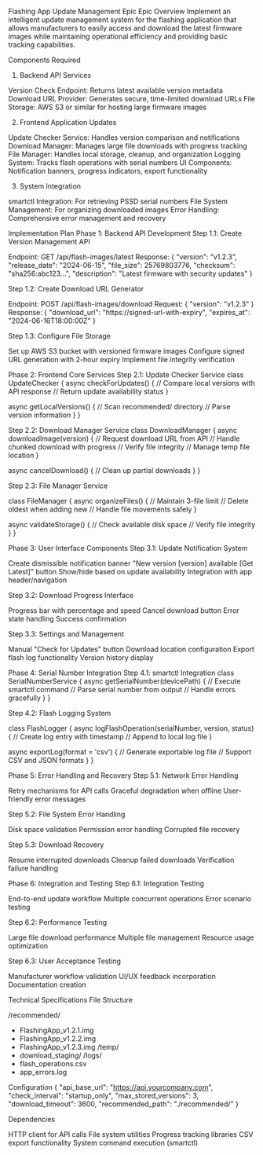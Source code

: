 Flashing App Update Management Epic
Epic Overview
Implement an intelligent update management system for the flashing application that allows manufacturers to easily access and download the latest firmware images while maintaining operational efficiency and providing basic tracking capabilities.

Components Required
1. Backend API Services

Version Check Endpoint: Returns latest available version metadata
Download URL Provider: Generates secure, time-limited download URLs
File Storage: AWS S3 or similar for hosting large firmware images

2. Frontend Application Updates

Update Checker Service: Handles version comparison and notifications
Download Manager: Manages large file downloads with progress tracking
File Manager: Handles local storage, cleanup, and organization
Logging System: Tracks flash operations with serial numbers
UI Components: Notification banners, progress indicators, export functionality

3. System Integration

smartctl Integration: For retrieving PSSD serial numbers
File System Management: For organizing downloaded images
Error Handling: Comprehensive error management and recovery


Implementation Plan
Phase 1: Backend API Development
Step 1.1: Create Version Management API

Endpoint: GET /api/flash-images/latest
Response: {
  "version": "v1.2.3",
  "release_date": "2024-06-15",
  "file_size": 25769803776,
  "checksum": "sha256:abc123...",
  "description": "Latest firmware with security updates"
}

Step 1.2: Create Download URL Generator

Endpoint: POST /api/flash-images/download
Request: { "version": "v1.2.3" }
Response: {
  "download_url": "https://signed-url-with-expiry",
  "expires_at": "2024-06-16T18:00:00Z"
}

Step 1.3: Configure File Storage

Set up AWS S3 bucket with versioned firmware images
Configure signed URL generation with 2-hour expiry
Implement file integrity verification

Phase 2: Frontend Core Services
Step 2.1: Update Checker Service
class UpdateChecker {
  async checkForUpdates() {
    // Compare local versions with API response
    // Return update availability status
  }
  
  async getLocalVersions() {
    // Scan recommended/ directory
    // Parse version information
  }
}

Step 2.2: Download Manager Service
class DownloadManager {
  async downloadImage(version) {
    // Request download URL from API
    // Handle chunked download with progress
    // Verify file integrity
    // Manage temp file location
  }
  
  async cancelDownload() {
    // Clean up partial downloads
  }
}

Step 2.3: File Manager Service

class FileManager {
  async organizeFiles() {
    // Maintain 3-file limit
    // Delete oldest when adding new
    // Handle file movements safely
  }
  
  async validateStorage() {
    // Check available disk space
    // Verify file integrity
  }
}

Phase 3: User Interface Components
Step 3.1: Update Notification System

Create dismissible notification banner
"New version [version] available [Get Latest]" button
Show/hide based on update availability
Integration with app header/navigation

Step 3.2: Download Progress Interface

Progress bar with percentage and speed
Cancel download button
Error state handling
Success confirmation

Step 3.3: Settings and Management

Manual "Check for Updates" button
Download location configuration
Export flash log functionality
Version history display

Phase 4: Serial Number Integration
Step 4.1: smartctl Integration
class SerialNumberService {
  async getSerialNumber(devicePath) {
    // Execute smartctl command
    // Parse serial number from output
    // Handle errors gracefully
  }
}

Step 4.2: Flash Logging System

class FlashLogger {
  async logFlashOperation(serialNumber, version, status) {
    // Create log entry with timestamp
    // Append to local log file
  }
  
  async exportLog(format = 'csv') {
    // Generate exportable log file
    // Support CSV and JSON formats
  }
}

Phase 5: Error Handling and Recovery
Step 5.1: Network Error Handling

Retry mechanisms for API calls
Graceful degradation when offline
User-friendly error messages

Step 5.2: File System Error Handling

Disk space validation
Permission error handling
Corrupted file recovery

Step 5.3: Download Recovery

Resume interrupted downloads
Cleanup failed downloads
Verification failure handling

Phase 6: Integration and Testing
Step 6.1: Integration Testing

End-to-end update workflow
Multiple concurrent operations
Error scenario testing

Step 6.2: Performance Testing

Large file download performance
Multiple file management
Resource usage optimization

Step 6.3: User Acceptance Testing

Manufacturer workflow validation
UI/UX feedback incorporation
Documentation creation


Technical Specifications
File Structure

/recommended/
  - FlashingApp_v1.2.1.img
  - FlashingApp_v1.2.2.img  
  - FlashingApp_v1.2.3.img
/temp/
  - download_staging/
/logs/
  - flash_operations.csv
  - app_errors.log

Configuration
{
  "api_base_url": "https://api.yourcompany.com",
  "check_interval": "startup_only",
  "max_stored_versions": 3,
  "download_timeout": 3600,
  "recommended_path": "./recommended/"
}

Dependencies

HTTP client for API calls
File system utilities
Progress tracking libraries
CSV export functionality
System command execution (smartctl)
